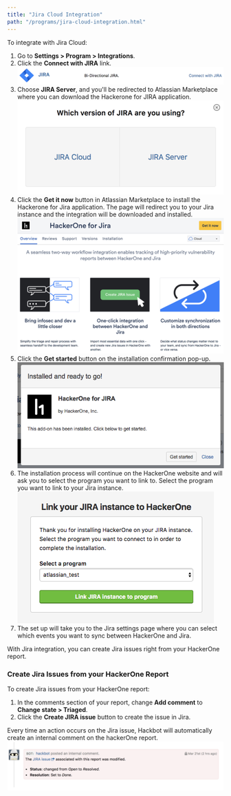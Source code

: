 ```yaml
---
title: "Jira Cloud Integration"
path: "/programs/jira-cloud-integration.html"
---
```


To integrate with Jira Cloud: 
1. Go to **Settings > Program > Integrations**. 
2. Click the **Connect with JIRA** link.
   ![jira-server-1](./images/jira-server-1.png)
3. Choose **JIRA Server**, and you'll be redirected to Atlassian Marketplace where you can download the Hackerone for JIRA application. 
   ![jira-server-3](./images/jira-server-3.png)
4. Click the **Get it now** button in Atlassian Marketplace to install the Hackerone for Jira application. The page will redirect you to your Jira instance and the integration will be downloaded and installed. 
   ![jira-cloud-1](./images/jira-cloud-1.png)
5. Click the **Get started** button on the installation confirmation pop-up.
   ![jira-cloud-2](./images/jira-cloud-2.png)
6. The installation process will continue on the HackerOne website and will ask you to select the program you want to link to. Select the program you want to link to your Jira instance. 
   ![jira-cloud-3](./images/jira-cloud-3.png)
7. The set up will take you to the Jira settings page where you can select which events you want to sync between HackerOne and Jira. 

With Jira integration, you can create Jira issues right from your HackerOne report. 

### Create Jira Issues from your HackerOne Report
To create Jira issues from your HackerOne report:
1. In the comments section of your report, change **Add comment** to **Change state > Triaged**. 
2. Click the **Create JIRA issue** button to create the issue in Jira. 

Every time an action occurs on the Jira issue, Hackbot will automatically create an internal comment on the hackerOne report. 
![jira-cloud-4](./images/jira-cloud-4.png)
